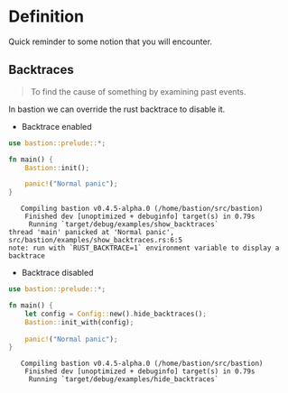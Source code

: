 # Definition

Quick reminder to some notion that you will encounter.

## Backtraces

> To find the cause of something by examining past events.

In bastion we can override the rust backtrace to disable it.

- Backtrace enabled

```rs
use bastion::prelude::*;

fn main() {
    Bastion::init();

    panic!("Normal panic");
}
```

```
   Compiling bastion v0.4.5-alpha.0 (/home/bastion/src/bastion)
    Finished dev [unoptimized + debuginfo] target(s) in 0.79s
     Running `target/debug/examples/show_backtraces`
thread 'main' panicked at 'Normal panic', src/bastion/examples/show_backtraces.rs:6:5
note: run with `RUST_BACKTRACE=1` environment variable to display a backtrace
```

- Backtrace disabled

```rs
use bastion::prelude::*;

fn main() {
    let config = Config::new().hide_backtraces();
    Bastion::init_with(config);
    
    panic!("Normal panic");
}
```

```
   Compiling bastion v0.4.5-alpha.0 (/home/bastion/src/bastion)
    Finished dev [unoptimized + debuginfo] target(s) in 0.79s
     Running `target/debug/examples/hide_backtraces`
```
